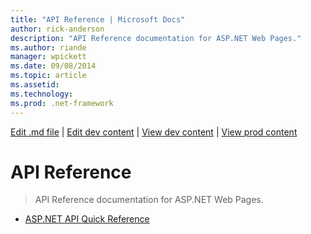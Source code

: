 ```yaml
---
title: "API Reference | Microsoft Docs"
author: rick-anderson
description: "API Reference documentation for ASP.NET Web Pages."
ms.author: riande
manager: wpickett
ms.date: 09/08/2014
ms.topic: article
ms.assetid: 
ms.technology: 
ms.prod: .net-framework
---
```

[Edit .md file](C:\Projects\msc\dev\Msc.Www\Web.ASP\App_Data\github\web-pages\overview\index.md) | [Edit dev content](http://www.aspdev.net/umbraco#/content/content/edit/59898) | [View dev content](http://docs.aspdev.net/tutorials/web-pages/overview/api-reference/index.html) | [View prod content](http://www.asp.net/web-pages/overview/api-reference)

API Reference
====================
> API Reference documentation for ASP.NET Web Pages.


- [ASP.NET API Quick Reference](asp-net-web-pages-api-reference.md)